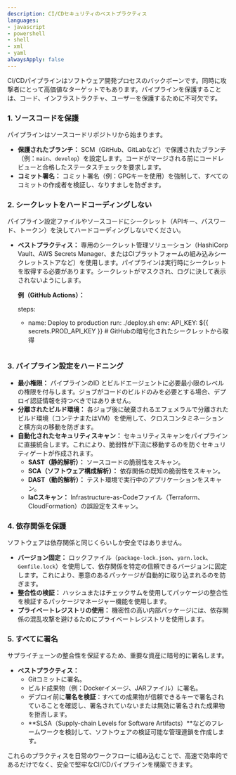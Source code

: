 ```yaml
---
description: CI/CDセキュリティのベストプラクティス
languages:
- javascript
- powershell
- shell
- xml
- yaml
alwaysApply: false
---
```


CI/CDパイプラインはソフトウェア開発プロセスのバックボーンです。同時に攻撃者にとって高価値なターゲットでもあります。パイプラインを保護することは、コード、インフラストラクチャ、ユーザーを保護するために不可欠です。

### 1. ソースコードを保護

パイプラインはソースコードリポジトリから始まります。

*   **保護されたブランチ：** SCM（GitHub、GitLabなど）で保護されたブランチ（例：`main`、`develop`）を設定します。コードがマージされる前にコードレビューと合格したステータスチェックを要求します。
*   **コミット署名：** コミット署名（例：GPGキーを使用）を強制して、すべてのコミットの作成者を検証し、なりすましを防ぎます。

### 2. シークレットをハードコーディングしない

パイプライン設定ファイルやソースコードにシークレット（APIキー、パスワード、トークン）を決してハードコーディングしないでください。

*   **ベストプラクティス：** 専用のシークレット管理ソリューション（HashiCorp Vault、AWS Secrets Manager、またはCIプラットフォームの組み込みシークレットストアなど）を使用します。パイプラインは実行時にシークレットを取得する必要があります。シークレットがマスクされ、ログに決して表示されないようにします。

    **例（GitHub Actions）：**

    steps:
      - name: Deploy to production
        run: ./deploy.sh
        env:
          API_KEY: ${{ secrets.PROD_API_KEY }} # GitHubの暗号化されたシークレットから取得
    ```

### 3. パイプライン設定をハードニング

*   **最小権限：** パイプラインのID とビルドエージェントに必要最小限のレベルの権限を付与します。ジョブがコードのビルドのみを必要とする場合、デプロイ認証情報を持つべきではありません。
*   **分離されたビルド環境：** 各ジョブ後に破棄されるエフェメラルで分離されたビルド環境（コンテナまたはVM）を使用して、クロスコンタミネーションと横方向の移動を防ぎます。
*   **自動化されたセキュリティスキャン：** セキュリティスキャンをパイプラインに直接統合します。これにより、脆弱性が下流に移動するのを防ぐセキュリティゲートが作成されます。
    *   **SAST（静的解析）：** ソースコードの脆弱性をスキャン。
    *   **SCA（ソフトウェア構成解析）：** 依存関係の既知の脆弱性をスキャン。
    *   **DAST（動的解析）：** テスト環境で実行中のアプリケーションをスキャン。
    *   **IaCスキャン：** Infrastructure-as-Codeファイル（Terraform、CloudFormation）の誤設定をスキャン。

### 4. 依存関係を保護

ソフトウェアは依存関係と同じくらいしか安全ではありません。

*   **バージョン固定：** ロックファイル（`package-lock.json`、`yarn.lock`、`Gemfile.lock`）を使用して、依存関係を特定の信頼できるバージョンに固定します。これにより、悪意のあるパッケージが自動的に取り込まれるのを防ぎます。
*   **整合性の検証：** ハッシュまたはチェックサムを使用してパッケージの整合性を検証するパッケージマネージャー機能を使用します。
*   **プライベートレジストリの使用：** 機密性の高い内部パッケージには、依存関係の混乱攻撃を避けるためにプライベートレジストリを使用します。

### 5. すべてに署名

サプライチェーンの整合性を保証するため、重要な資産に暗号的に署名します。

*   **ベストプラクティス：**
    *   Gitコミットに署名。
    *   ビルド成果物（例：Dockerイメージ、JARファイル）に署名。
    *   デプロイ前に**署名を検証**：すべての成果物が信頼できるキーで署名されていることを確認し、署名されていないまたは無効に署名された成果物を拒否します。
    *   **SLSA（Supply-chain Levels for Software Artifacts）**などのフレームワークを検討して、ソフトウェアの検証可能な管理連鎖を作成します。

これらのプラクティスを日常のワークフローに組み込むことで、高速で効率的であるだけでなく、安全で堅牢なCI/CDパイプラインを構築できます。

